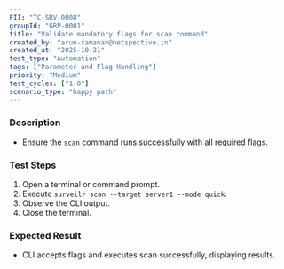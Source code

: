 ```yaml
---
FII: "TC-SRV-0008"
groupId: "GRP-0001"
title: "Validate mandatory flags for scan command"
created_by: "arun-ramanan@netspective.in"
created_at: "2025-10-21"
test_type: "Automation"
tags: ["Parameter and Flag Handling"]
priority: "Medium"
test_cycles: ["1.0"]
scenario_type: "happy path"
---
```


### Description

- Ensure the `scan` command runs successfully with all required flags.

### Test Steps

1. Open a terminal or command prompt.  
2. Execute `surveilr scan --target server1 --mode quick`.  
3. Observe the CLI output.  
4. Close the terminal.

### Expected Result

- CLI accepts flags and executes scan successfully, displaying results.
